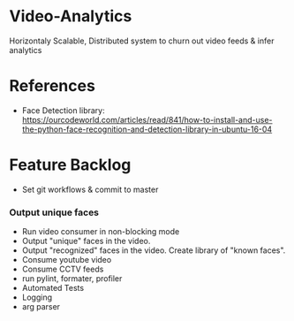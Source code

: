 # Video-Analytics
Horizontaly Scalable, Distributed system to churn out video feeds &amp; infer analytics

# References
- Face Detection library: https://ourcodeworld.com/articles/read/841/how-to-install-and-use-the-python-face-recognition-and-detection-library-in-ubuntu-16-04


# Feature Backlog
- Set git workflows & commit to master

### Output unique faces 
- Run video consumer in non-blocking mode
- Output "unique" faces in the video. 
- Output "recognized" faces in the video. Create library of "known faces".
- Consume youtube video
- Consume CCTV feeds
- run pylint, formater, profiler
- Automated Tests
- Logging
- arg parser

